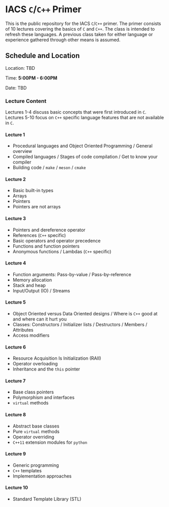 # IACS `C`/`C++` Primer

This is the public repository for the IACS `C`/`C++` primer.  The primer
consists of 10 lectures covering the basics of `C` and `C++`. The class is
intended to refresh these languages.  A previous class taken for either language
or experience gathered through other means is assumed.

## Schedule and Location

Location: TBD

Time: **5:00PM - 6:00PM**

Date: TBD


### Lecture Content

Lectures 1-4 discuss basic concepts that were first introduced in `C`.  Lectures
5-10 focus on `C++` specific language features that are not available in `C`.

<!-- lectures:
/home/fabs/sync/ethz/post_doc/teaching/harvard/ProgrammingPrimer/C_C++/lectures
-->

#### Lecture 1
* Procedural languages and Object Oriented Programming / General overview
* Compiled languages / Stages of code compilation / Get to know your compiler
* Building code / `make` / `meson` / `cmake`
<!-- * How to organize code in files / Headers, circular inclusion and header guards / Compilation units -->
<!-- Notes:
* Book recommendations
* cppreference.com
-->

#### Lecture 2
* Basic built-in types
* Arrays
* Pointers
* Pointers are not arrays
<!-- Notes:
* built-in types: discuss integer division, floating point precision, machine
  epsilon
-->

#### Lecture 3
* Pointers and dereference operator
* References (`C++` specific)
* Basic operators and operator precedence
* Functions and function pointers
* Anonymous functions / Lambdas (`C++` specific)
<!-- Notes:
* Function signatures
* C++ <functional>
-->

#### Lecture 4
* Function arguments: Pass-by-value / Pass-by-reference
* Memory allocation
* Stack and heap
* Input/Output (IO) / Streams

#### Lecture 5
* Object Oriented versus Data Oriented designs / Where is `C++` good at and
  where can it hurt you
* Classes: Constructors / Initializer lists / Destructors / Members / Attributes
* Access modifiers

#### Lecture 6
* Resource Acquisition Is Initialization (RAII)
* Operator overloading
* Inheritance and the `this` pointer

#### Lecture 7
* Base class pointers
* Polymorphism and interfaces
* `virtual` methods
<!-- Notes:
* virtual destructor!
-->

#### Lecture 8
* Abstract base classes
* Pure `virtual` methods
* Operator overriding
* `C++11` extension modules for `python`

#### Lecture 9
* Generic programming
* `C++` templates
* Implementation approaches

#### Lecture 10
* Standard Template Library (STL)
<!-- Notes:
* Algorithms / Containers / Iterators / Functions
Depth depends on available time
-->
